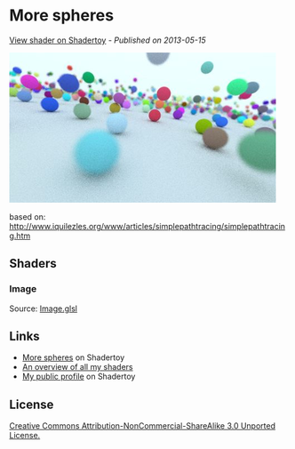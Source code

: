 ﻿# More spheres
[View shader on Shadertoy](https://www.shadertoy.com/view/lsX3DH) - _Published on 2013-05-15_ 

![thumbnail](./thumbnail.jpg)


based on: http://www.iquilezles.org/www/articles/simplepathtracing/simplepathtracing.htm


## Shaders

### Image

Source: [Image.glsl](./Image.glsl)

## Links
* [More spheres](https://www.shadertoy.com/view/lsX3DH) on Shadertoy
* [An overview of all my shaders](https://reindernijhoff.net/shadertoy/)
* [My public profile](https://www.shadertoy.com/user/reinder) on Shadertoy

## License

[Creative Commons Attribution-NonCommercial-ShareAlike 3.0 Unported License.](https://creativecommons.org/licenses/by-nc-sa/3.0/)
